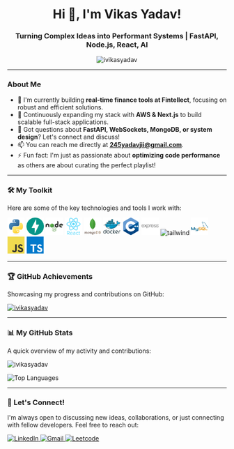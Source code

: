 <h1 align="center">Hi 👋, I'm Vikas Yadav!</h1>
<h3 align="center">Turning Complex Ideas into Performant Systems | FastAPI, Node.js, React, AI</h3>

<p align="center">
  <img src="https://komarev.com/ghpvc/?username=ivikasyadav&label=Profile%20views&color=0e75b6&style=flat" alt="ivikasyadav" />
</p>

---

### About Me

- 🔭 I'm currently building **real-time finance tools at Fintellect**, focusing on robust and efficient solutions.
- 🌱 Continuously expanding my stack with **AWS & Next.js** to build scalable full-stack applications.
- 💬 Got questions about **FastAPI, WebSockets, MongoDB, or system design**? Let's connect and discuss!
- 📫 You can reach me directly at **245yadavjii@gmail.com**.
- ⚡ Fun fact: I'm just as passionate about **optimizing code performance** as others are about curating the perfect playlist!

---

### 🛠️ My Toolkit

Here are some of the key technologies and tools I work with:

<p align="left">
  <img src="https://raw.githubusercontent.com/devicons/devicon/master/icons/python/python-original.svg" alt="python" width="40" height="40"/>
  <img src="https://raw.githubusercontent.com/devicons/devicon/master/icons/fastapi/fastapi-original.svg" alt="fastapi" width="40" height="40"/>
  <img src="https://raw.githubusercontent.com/devicons/devicon/master/icons/nodejs/nodejs-original-wordmark.svg" alt="nodejs" width="40" height="40"/>
  <img src="https://raw.githubusercontent.com/devicons/devicon/master/icons/react/react-original-wordmark.svg" alt="react" width="40" height="40"/>
  <img src="https://raw.githubusercontent.com/devicons/devicon/master/icons/mongodb/mongodb-original-wordmark.svg" alt="mongodb" width="40" height="40"/>
  <img src="https://raw.githubusercontent.com/devicons/devicon/master/icons/docker/docker-original-wordmark.svg" alt="docker" width="40" height="40"/>
  <img src="https://raw.githubusercontent.com/devicons/devicon/master/icons/cplusplus/cplusplus-original.svg" alt="cplusplus" width="40" height="40"/>
  <img src="https://raw.githubusercontent.com/devicons/devicon/master/icons/express/express-original-wordmark.svg" alt="express" width="40" height="40"/>
  <img src="https://www.vectorlogo.zone/logos/tailwindcss/tailwindcss-icon.svg" alt="tailwind" width="40" height="40"/>
  <img src="https://raw.githubusercontent.com/devicons/devicon/master/icons/mysql/mysql-original-wordmark.svg" alt="mysql" width="40" height="40"/>
  <img src="https://raw.githubusercontent.com/devicons/devicon/master/icons/javascript/javascript-original.svg" alt="js" width="40" height="40"/>
  <img src="https://raw.githubusercontent.com/devicons/devicon/master/icons/typescript/typescript-original.svg" alt="ts" width="40" height="40"/>
</p>

---

### 🏆 GitHub Achievements

Showcasing my progress and contributions on GitHub:

<p align="left"> 
  <a href="https://github.com/ryo-ma/github-profile-trophy">
    <img src="https://github-profile-trophy.vercel.app/?username=ivikasyadav&theme=algolia&no-frame=true&no-bg=true&margin-w=4" alt="ivikasyadav" />
  </a> 
</p>

---

### 📊 My GitHub Stats

A quick overview of my activity and contributions:

<p align="left">
  <img src="https://github-readme-stats.vercel.app/api?username=ivikasyadav&show_icons=true&theme=tokyonight" alt="ivikasyadav" />
</p>

<p align="left">
  <img src="https://github-readme-stats.vercel.app/api/top-langs/?username=ivikasyadav&layout=compact&theme=tokyonight" alt="Top Languages" />
</p>

---

### 🔗 Let's Connect!

I'm always open to discussing new ideas, collaborations, or just connecting with fellow developers. Feel free to reach out:

<p align="left">
  <a href="https://www.linkedin.com/in/vikas-yadav-629622325" target="_blank">
    <img src="https://raw.githubusercontent.com/rahuldkjain/github-profile-readme-generator/master/src/images/icons/Social/linked-in-alt.svg" alt="LinkedIn" height="30" width="40" />
  </a>
  <a href="mailto:245yadavjii@gmail.com">
    <img src="https://raw.githubusercontent.com/gauravghongde/social-icons/master/SVG/Color/Gmail.svg" alt="Gmail" height="30" width="40" />
  </a>
  <a href="https://leetcode.com/u/imvikas245/">
    <img src="https://cdn.jsdelivr.net/npm/simple-icons@3.1.0/icons/leetcode.svg" alt="Leetcode" height="30" width="40"/>
  </a>
</p>
